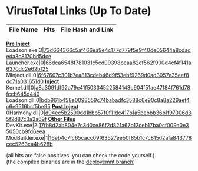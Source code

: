# VirusTotal Links (Up To Date)
File Name|Hits|File Hash and Link
-|-|-
<u>**Pre Inject**</u>
Loadson.exe|3|[73d664366c5af466ea9e4c177d779f5e9f40de05644a8cdadeda3c8170bd5dce](https://www.virustotal.com/gui/file/73d664366c5af466ea9e4c177d779f5e9f40de05644a8cdadeda3c8170bd5dce)
Launcher.exe|0|[66dca6548f781031c5cd09398beaa82ef562f900d4cf4f141a6370dc2e62bf25](https://www.virustotal.com/gui/file/66dca6548f781031c5cd09398beaa82ef562f900d4cf4f141a6370dc2e62bf25)
MInject.dll|0|[6f67607c301b7ea813cdeb46d9f53ebf9269d0ad3057e35eef8dc71a031651d0](https://www.virustotal.com/gui/file/6f67607c301b7ea813cdeb46d9f53ebf9269d0ad3057e35eef8dc71a031651d0)
<u>**Inject**</u>
Kernel.dll|0|[a8a3091df92a79e41f50334522584143b904f51ae47f84f761d78fccb645d440](https://www.virustotal.com/gui/file/a8a3091df92a79e41f50334522584143b904f51ae47f84f761d78fccb645d440)
Loadson.dll|0|[bdb961b458e0098559c74babadfc3588c6e90c8a8a229aef4c6e9516bcf5be95](https://www.virustotal.com/gui/file/bdb961b458e0098559c74babadfc3588c6e90c8a8a229aef4c6e9516bcf5be95)
<u>**Post Inject**</u>
0Harmony.dll|0|[d04ec5b2590dd1bbb57f0f11dc417b1a5bebbb36b1f97006d35f2d87c3a2a69f](https://www.virustotal.com/gui/file/d04ec5b2590dd1bbb57f0f11dc417b1a5bebbb36b1f97006d35f2d87c3a2a69f)
<u>**Other Files**</u>
DevKit.exe|2|[17fb8d2ab804e7c3d0ce86f2d821a67b12ceb17ba0cf009a0e35050cb9fd6eea](https://www.virustotal.com/gui/file/17fb8d2ab804e7c3d0ce86f2d821a67b12ceb17ba0cf009a0e35050cb9fd6eea)
ModBuilder.exe|1|[16eb4c7fc65cacc09f63527eeb0f85b1c7c815d2afa843778cec5263ca4b628b](https://www.virustotal.com/gui/file/16eb4c7fc65cacc09f63527eeb0f85b1c7c815d2afa843778cec5263ca4b628b)

(all hits are false positives. you can check the code yourself.)<br>
(the compiled binaries are in the [deployemnt branch](https://github.com/karlsonmodding/Loadson/tree/deployment))

